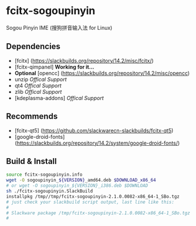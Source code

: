 # fcitx-sogoupinyin

Sogou Pinyin IME (搜狗拼音输入法 for Linux)

## Dependencies

* [fcitx] (https://slackbuilds.org/repository/14.2/misc/fcitx/)
* [fcitx-qimpanel] **Working for it...**
* **Optional** [opencc] (https://slackbuilds.org/repository/14.2/misc/opencc)
* unzip *Offical Support*
* qt4 *Offical Support*
* zlib *Offical Support*
* [kdeplasma-addons] *Offical Support*

## Recommends

* [fcitx-qt5] (https://github.com/slackwarecn-slackbuilds/fcitx-qt5)
* [google-droid-fonts] (https://slackbuilds.org/repository/14.2/system/google-droid-fonts/)

## Build & Install

```bash
source fcitx-sogoupinyin.info
wget -O sogoupinyin_${VERSION}_amd64.deb $DOWNLOAD_x86_64
# or wget -O sogoupinyin_${VERSION}_i386.deb $DOWNLOAD
sh ./fcitx-sogoupinyin.SlackBuild
installpkg /tmp//tmp/fcitx-sogoupinyin-2.1.0.0082-x86_64-1_SBo.tgz
# just check your slackbuild script output, last line like this:
#
# Slackware package /tmp/fcitx-sogoupinyin-2.1.0.0082-x86_64-1_SBo.tgz created.
#
```
